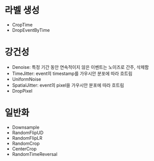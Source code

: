 # 라벨 생성
- CropTime
- DropEventByTime

# 강건성
- Denoise: 특정 기간 동안 연속적이지 않은 이벤트는 노이즈로 간주, 삭제함
- TimeJitter: event의 timestamp를 가우시안 분포에 따라 흐트림
- UniformNoise
- SpatialJitter: event의 pixel을 가우시안 분포에 따라 흐트림
- DropPixel

# 일반화
- Downsample
- RandomFlipUD
- RandomFlipLR
- RandomCrop
- CenterCrop
- RandomTimeReversal
